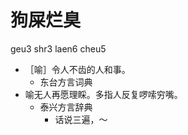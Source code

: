 # 狗屎烂臭
geu3 shr3 laen6 cheu5
+ ［喻］令人不齿的人和事。
  * 东台方言词典
+ 喻无人再愿理睬。多指人反复啰嗦穷嘴。
  * 泰兴方言辞典
    - 话说三遍，～
